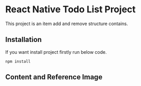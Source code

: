 # React Native Todo List Project

This project is an item add and remove structure contains.

## Installation

If you want install project firstly run below code.

```npm
npm install
```

## Content and Reference Image
